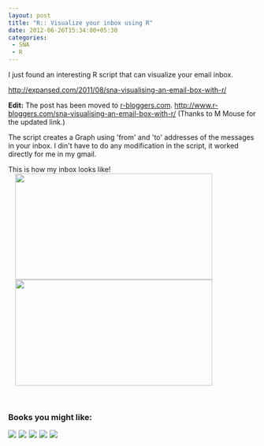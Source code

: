 ```yaml
---
layout: post
title: "R:: Visualize your inbox using R"
date: 2012-06-26T15:34:00+05:30
categories:
 - SNA
 - R
---
```


I just found an interesting R script that can visualize your email inbox. 

<a href="http://expansed.com/2011/08/sna-visualising-an-email-box-with-r/">http://expansed.com/2011/08/sna-visualising-an-email-box-with-r/</a>

<strong>Edit:</strong> The post has been moved to <a href="http://www.r-bloggers.com/sna-visualising-an-email-box-with-r/">r-bloggers.com</a>. <a href="http://www.r-bloggers.com/sna-visualising-an-email-box-with-r/">http://www.r-bloggers.com/sna-visualising-an-email-box-with-r/</a>  (Thanks to M Mouse for the updated link.) 

The script creates a Graph using 'from' and 'to' addresses of the messages in your inbox. I din't have to do any modification in the script, it worked directly for me in my gmail. 

This is how my inbox looks like! 
<a href="http://4.bp.blogspot.com/-Ex0TXlo0E30/T-mCCgp2UeI/AAAAAAAADs0/UlyL-9cXf4Y/s1600/deepu_email_plot.png" imageanchor="1" style="margin-left:1em; margin-right:1em"><img border="0" height="215" width="400" src="http://4.bp.blogspot.com/-Ex0TXlo0E30/T-mCCgp2UeI/AAAAAAAADs0/UlyL-9cXf4Y/s400/deepu_email_plot.png" /></a> <a href="http://1.bp.blogspot.com/-KiTgW_6wRzY/T-mCH0vq50I/AAAAAAAADtA/YikDZmBO4bo/s1600/deepu_email_plot2.png" imageanchor="1" style="margin-left:1em; margin-right:1em"><img border="0" height="215" width="400" src="http://1.bp.blogspot.com/-KiTgW_6wRzY/T-mCH0vq50I/AAAAAAAADtA/YikDZmBO4bo/s400/deepu_email_plot2.png" /></a>  <div class="amazon-links"><br/><h3>Books you might like:</h3> <a href="http://www.amazon.com/gp/product/B001VEIZ92/ref=as_li_tf_il?ie=UTF8&tag=thelaccur-20&linkCode=as2&camp=1789&creative=9325&creativeASIN=B001VEIZ92"><img border="0" src="http://ws.assoc-amazon.com/widgets/q?_encoding=UTF8&Format=_SL160_&ASIN=B001VEIZ92&MarketPlace=US&ID=AsinImage&WS=1&tag=thelaccur-20&ServiceVersion=20070822" ></a><img src="http://www.assoc-amazon.com/e/ir?t=thelaccur-20&l=as2&o=1&a=B001VEIZ92" width="1" height="1" border="0" alt="" style="border:none !important; margin:0px !important;" />  <a href="http://www.amazon.com/gp/product/0596809158/ref=as_li_tf_il?ie=UTF8&tag=thelaccur-20&linkCode=as2&camp=1789&creative=9325&creativeASIN=0596809158"><img border="0" src="http://ws.assoc-amazon.com/widgets/q?_encoding=UTF8&Format=_SL160_&ASIN=0596809158&MarketPlace=US&ID=AsinImage&WS=1&tag=thelaccur-20&ServiceVersion=20070822" ></a><img src="http://www.assoc-amazon.com/e/ir?t=thelaccur-20&l=as2&o=1&a=0596809158" width="1" height="1" border="0" alt="" style="border:none !important; margin:0px !important;" /> <a href="http://www.amazon.com/gp/product/059680170X/ref=as_li_tf_il?ie=UTF8&tag=thelaccur-20&linkCode=as2&camp=1789&creative=9325&creativeASIN=059680170X"><img border="0" src="http://ws.assoc-amazon.com/widgets/q?_encoding=UTF8&Format=_SL160_&ASIN=059680170X&MarketPlace=US&ID=AsinImage&WS=1&tag=thelaccur-20&ServiceVersion=20070822" ></a><img src="http://www.assoc-amazon.com/e/ir?t=thelaccur-20&l=as2&o=1&a=059680170X" width="1" height="1" border="0" alt="" style="border:none !important; margin:0px !important;" /> <a href="http://www.amazon.com/gp/product/B00683GXUO/ref=as_li_tf_il?ie=UTF8&tag=thelaccur-20&linkCode=as2&camp=1789&creative=9325&creativeASIN=B00683GXUO"><img border="0" src="http://ws.assoc-amazon.com/widgets/q?_encoding=UTF8&Format=_SL160_&ASIN=B00683GXUO&MarketPlace=US&ID=AsinImage&WS=1&tag=thelaccur-20&ServiceVersion=20070822" ></a><img src="http://www.assoc-amazon.com/e/ir?t=thelaccur-20&l=as2&o=1&a=B00683GXUO" width="1" height="1" border="0" alt="" style="border:none !important; margin:0px !important;" /> <a href="http://www.amazon.com/gp/product/0387790535/ref=as_li_tf_il?ie=UTF8&tag=thelaccur-20&linkCode=as2&camp=1789&creative=9325&creativeASIN=0387790535"><img border="0" src="http://ws.assoc-amazon.com/widgets/q?_encoding=UTF8&Format=_SL160_&ASIN=0387790535&MarketPlace=US&ID=AsinImage&WS=1&tag=thelaccur-20&ServiceVersion=20070822" ></a><img src="http://www.assoc-amazon.com/e/ir?t=thelaccur-20&l=as2&o=1&a=0387790535" width="1" height="1" border="0" alt="" style="border:none !important; margin:0px !important;" />   
